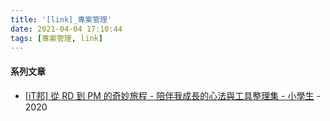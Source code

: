 ```yaml
---
title: '[link]_專案管理'
date: 2021-04-04 17:10:44
tags: [專案管理, link]
---
```


#### 系列文章
  - [[iT邦] 從 RD 到 PM 的奇妙旅程 - 陪伴我成長的心法與工具整理集  - 小學生](https://ithelp.ithome.com.tw/users/20105176/ironman/3831) - 2020